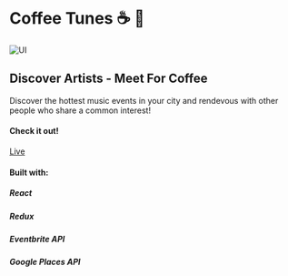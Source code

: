 # Coffee Tunes :coffee: :musical_note:
![UI](https://preview.ibb.co/hZstqk/Screen_Shot_2017_05_10_at_11_31_14_PM.png)
## Discover Artists - Meet For Coffee
Discover the hottest music events in your city and rendevous with other people who share a common interest!
#### Check it out!
[Live](http://coffee-tunes.surge.sh/)
#### Built with:
##### React
##### Redux
##### Eventbrite API
##### Google Places API

